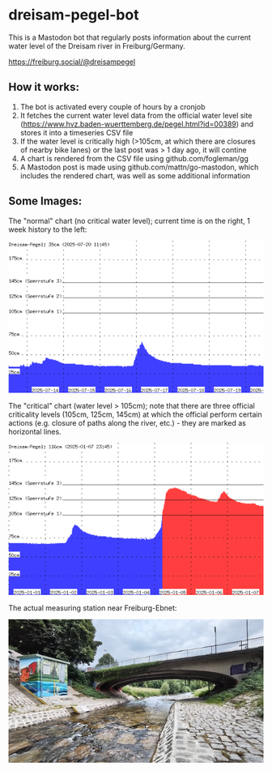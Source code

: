# dreisam-pegel-bot

This is a Mastodon bot that regularly posts information about the current water level of the Dreisam river in Freiburg/Germany.

https://freiburg.social/@dreisampegel

## How it works:

1. The bot is activated every couple of hours by a cronjob
2. It fetches the current water level data from the official water level site (https://www.hvz.baden-wuerttemberg.de/pegel.html?id=00389) and stores it into a timeseries CSV file 
4. If the water level is critically high (>105cm, at which there are closures of nearby bike lanes) or the last post was > 1 day ago, it will contine
5. A chart is rendered from the CSV file using github.com/fogleman/gg
6. A Mastodon post is made using github.com/mattn/go-mastodon, which includes the rendered chart, was well as some additional information

## Some Images:

The "normal" chart (no critical water level); current time is on the right, 1 week history to the left:

![Normal chart](/images/pegel.png)

The "critical" chart (water level > 105cm); note that there are three official criticality levels (105cm, 125cm, 145cm) at which the official perform certain actions (e.g. closure of paths along the river, etc.) - they are marked as horizontal lines.  

![Chart with critical water level](/images/pegel-critical.png)

The actual measuring station near Freiburg-Ebnet:

![The actual measuring station](/images/dreisam.jpg)
